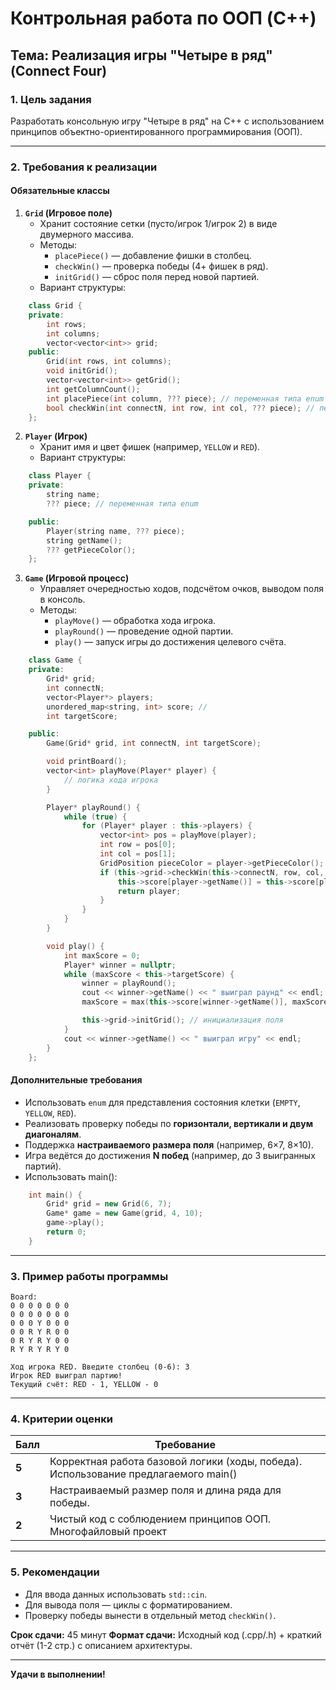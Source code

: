 # **Контрольная работа по ООП (C++)**  
## **Тема: Реализация игры "Четыре в ряд" (Connect Four)**  

### **1. Цель задания**  
Разработать консольную игру "Четыре в ряд" на C++ с использованием принципов объектно-ориентированного программирования (ООП).  

---

### **2. Требования к реализации**  
#### **Обязательные классы**  
1. **`Grid` (Игровое поле)**  
   - Хранит состояние сетки (пусто/игрок 1/игрок 2) в виде двумерного массива.  
   - Методы:  
     - `placePiece()` — добавление фишки в столбец.  
     - `checkWin()` — проверка победы (4+ фишек в ряд).  
     - `initGrid()` — сброс поля перед новой партией.
   - Вариант структуры:
```cpp
    class Grid {
    private:
        int rows;
        int columns;
        vector<vector<int>> grid;
    public:
        Grid(int rows, int columns);
        void initGrid();
        vector<vector<int>> getGrid();
        int getColumnCount();
        int placePiece(int column, ??? piece); // переменная типа enum
        bool checkWin(int connectN, int row, int col, ??? piece); // переменная типа enum
    }; 
```

2. **`Player` (Игрок)**  
   - Хранит имя и цвет фишек (например, `YELLOW` и `RED`).  
   - Вариант структуры:
```cpp
    class Player {
    private:
        string name;
        ??? piece; // переменная типа enum

    public:
        Player(string name, ??? piece);
        string getName();
        ??? getPieceColor();
    };
```

3. **`Game` (Игровой процесс)**  
   - Управляет очередностью ходов, подсчётом очков, выводом поля в консоль.  
   - Методы:  
     - `playMove()` — обработка хода игрока.  
     - `playRound()` — проведение одной партии.  
     - `play()` — запуск игры до достижения целевого счёта. 
```cpp
    class Game {
    private:
        Grid* grid;
        int connectN;
        vector<Player*> players;
        unordered_map<string, int> score; // 
        int targetScore;

    public:
        Game(Grid* grid, int connectN, int targetScore);

        void printBoard();
        vector<int> playMove(Player* player) {
            // логика хода игрока
        }

        Player* playRound() {
            while (true) {
                for (Player* player : this->players) {
                    vector<int> pos = playMove(player);
                    int row = pos[0];
                    int col = pos[1];
                    GridPosition pieceColor = player->getPieceColor();
                    if (this->grid->checkWin(this->connectN, row, col, pieceColor)) {
                        this->score[player->getName()] = this->score[player->getName()] + 1;
                        return player;
                    }
                }
            }
        }

        void play() {
            int maxScore = 0;
            Player* winner = nullptr;
            while (maxScore < this->targetScore) {
                winner = playRound();
                cout << winner->getName() << " выиграл раунд" << endl;
                maxScore = max(this->score[winner->getName()], maxScore);

                this->grid->initGrid(); // инициализация поля
            } 
            cout << winner->getName() << " выиграл игру" << endl;
        }
    };
```
    

#### **Дополнительные требования**  
- Использовать `enum` для представления состояния клетки (`EMPTY`, `YELLOW`, `RED`).  
- Реализовать проверку победы по **горизонтали, вертикали и двум диагоналям**.  
- Поддержка **настраиваемого размера поля** (например, 6×7, 8×10).  
- Игра ведётся до достижения **N побед** (например, до 3 выигранных партий).  
- Использовать main():
```cpp
    int main() {
        Grid* grid = new Grid(6, 7);
        Game* game = new Game(grid, 4, 10);
        game->play();
        return 0;
    }
```

---

### **3. Пример работы программы**  
```plaintext
Board:
0 0 0 0 0 0 0
0 0 0 0 0 0 0
0 0 0 Y 0 0 0
0 0 R Y R 0 0
0 R Y R Y 0 0
R Y R Y R Y 0

Ход игрока RED. Введите столбец (0-6): 3
Игрок RED выиграл партию!
Текущий счёт: RED - 1, YELLOW - 0
```

---

### **4. Критерии оценки**  
| **Балл** | **Требование** |
|----------|----------------|
| **5**    | Корректная работа базовой логики (ходы, победа). Использование предлагаемого main() |  
| **3**    | Настраиваемый размер поля и длина ряда для победы. |  
| **2**    | Чистый код с соблюдением принципов ООП. Многофайловый проект |  


---

### **5. Рекомендации**  
- Для ввода данных использовать `std::cin`.  
- Для вывода поля — циклы с форматированием.  
- Проверку победы вынести в отдельный метод `checkWin()`.  

**Срок сдачи:** 45 минут
**Формат сдачи:** Исходный код (.cpp/.h) + краткий отчёт (1-2 стр.) с описанием архитектуры.  

--- 

**Удачи в выполнении!**
